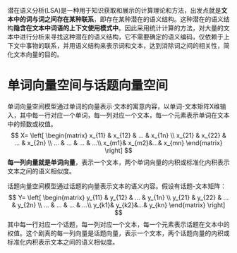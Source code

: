 潜在语义分析(LSA)是一种用于知识获取和展示的计算理论和方法，出发点就是**文本中的词与词之间存在某种联系**，即存在某种潜在的语义结构。这种潜在的语义结构**隐含在文本中词语的上下文使用模式中**。因此采用统计计算的方法，对大量的文本中进行分析来寻找这种潜在的语义结构，它不需要确定的语义编码，仅依赖于上下文中事物的联系，并用语义结构来表示词和文本，达到消除词之间的相关性，简化文本向量的目的。

# 单词向量空间与话题向量空间



单词向量空间模型通过单词的向量表示·文本的寓意内容，以单词-文本矩阵X维输入，其中每一行对应一个单词，每一列对应一个文本，每一个元素表示单词在文本中的频数或权值。
$$
X=  \left[
 \begin{matrix}
   x_{11} & x_{12} & ... & x_{1n} \\
   x_{21} & x_{22} & ... & x_{2n} \\
   ... & ... & ... & ...\\
   x_{m1}& x_{m2}&...& x_{mn}
  \end{matrix}
  \right]
$$
**每一列向量就是单词向量**，表示一个文本，两个单词向量的内积或标准化内积表示文本之间的语义相似度。

话题向量空间模型通过话题的向量表示文本的语义内容。假设有话题-文本矩阵：
$$
Y=  \left[
 \begin{matrix}
   y_{11} & y_{12} & ... & y_{1n} \\
   y_{21} & y_{22} & ... & y_{2n} \\
   ... & ... & ... & ...\\
   y_{k1}& y_{k2}&...& y_{kn}
  \end{matrix}
  \right]
$$
其中每一行对应一个话题，每一列对应一个文本，每一个元素表示话题在文本中的权值。这个剧真的每一列向量是话题向量，表示一个文本，两个话题向量的内积或标准化内积表示文本之间的语义相似度。